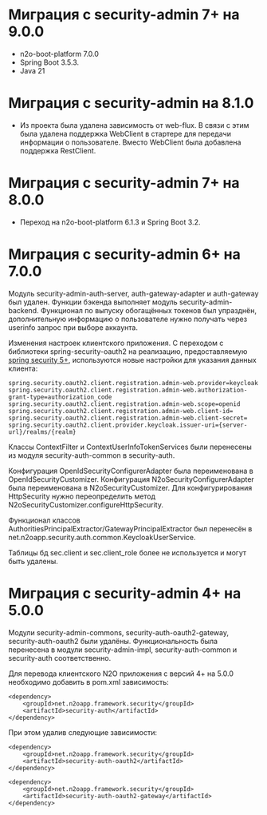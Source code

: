 # Миграция с security-admin 7+ на 9.0.0
* n2o-boot-platform 7.0.0 
* Spring Boot 3.5.3.
* Java 21

# Миграция с security-admin на 8.1.0
* Из проекта была удалена зависимость от web-flux.
В связи с этим была удалена поддержка WebClient в стартере для передачи информации о пользователе. Вместо WebClient была добавлена поддержка RestClient. 


# Миграция с security-admin 7+ на 8.0.0
* Переход на n2o-boot-platform 6.1.3 и Spring Boot 3.2.

# Миграция с security-admin 6+ на 7.0.0

Модуль security-admin-auth-server, auth-gateway-adapter и auth-gateway был удален. Функции бэкенда выполняет модуль
security-admin-backend.
Функционал по выпуску обогащённых токенов был упразднён, дополнительную информацию о пользователе нужно получать через
userinfo запрос при выборе аккаунта.

Изменения настроек клиентского приложения. С переходом с библиотеки spring-security-oauth2 на реализацию,
предоставляемую [spring security 5+](https://docs.spring.io/spring-security/reference/servlet/oauth2/login/core.html),
используются новые настройки для указания данных клиента:

    spring.security.oauth2.client.registration.admin-web.provider=keycloak
    spring.security.oauth2.client.registration.admin-web.authorization-grant-type=authorization_code
    spring.security.oauth2.client.registration.admin-web.scope=openid
    spring.security.oauth2.client.registration.admin-web.client-id=
    spring.security.oauth2.client.registration.admin-web.client-secret=
    spring.security.oauth2.client.provider.keycloak.issuer-uri={server-url}/realms/{realm}

Классы ContextFilter и ContextUserInfoTokenServices были перенесены из модуля security-auth-common в security-auth.

Конфигурация OpenIdSecurityConfigurerAdapter была переименована в OpenIdSecurityCustomizer.
Конфигурация N2oSecurityConfigurerAdapter была переименована в N2oSecurityCustomizer.
Для конфигурирования HttpSecurity нужно переопределить метод N2oSecurityCustomizer.configureHttpSecurity.

Функционал классов AuthoritiesPrincipalExtractor/GatewayPrincipalExtractor
был перенесён в net.n2oapp.security.auth.common.KeycloakUserService.

Таблицы бд sec.client и sec.client_role более не используется и могут быть удалены.

# Миграция с security-admin 4+ на 5.0.0

Модули security-admin-commons, security-auth-oauth2-gateway, security-auth-oauth2 были удалёны.
Функциональность была перенесена в модули security-admin-impl, security-auth-common и security-auth соответственно.

Для перевода клиентского N2O приложения с версий 4+ на 5.0.0 необходимо добавить в pom.xml зависимость:

```
<dependency>
    <groupId>net.n2oapp.framework.security</groupId>
    <artifactId>security-auth</artifactId>
</dependency>
``` 

При этом удалив следующие зависимости:
```
<dependency>
    <groupId>net.n2oapp.framework.security</groupId>
    <artifactId>security-auth-oauth2</artifactId>
</dependency>

<dependency>
    <groupId>net.n2oapp.framework.security</groupId>
    <artifactId>security-auth-oauth2-gateway</artifactId>
</dependency>
``` 

